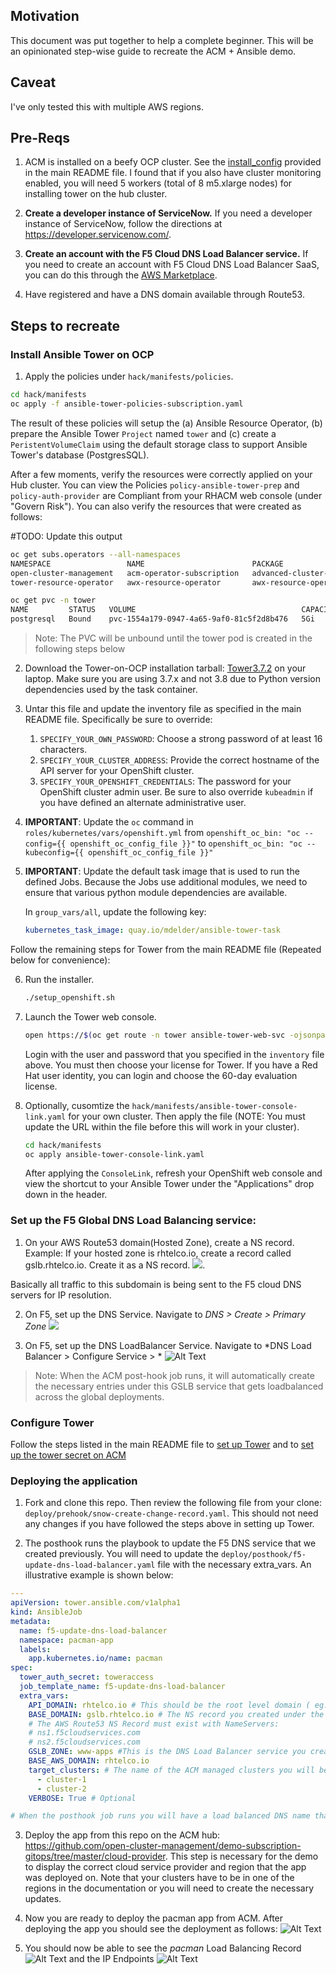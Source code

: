 ## Motivation
This document was put together to help a complete beginner. This will be an opinionated step-wise guide to recreate the ACM + Ansible demo.

## Caveat
I've only tested this with multiple AWS regions.

## Pre-Reqs

1. ACM is installed on a beefy OCP cluster. See the [install_config](https://github.com/mdelder/k8s-pacman-app#install-configyaml) provided in the main README file. I found that if you also have cluster monitoring enabled, you will need 5 workers (total of 8 m5.xlarge nodes) for installing tower on the hub cluster.

2. **Create a developer instance of ServiceNow.** If you need a developer instance of ServiceNow, follow the directions at https://developer.servicenow.com/.

3. **Create an account with the F5 Cloud DNS Load Balancer service.** If you need to create an account with F5 Cloud DNS Load Balancer SaaS, you can do this through the [AWS Marketplace](https://aws.amazon.com/marketplace/pp/F5-Networks-F5-DNS-Load-Balancer-Cloud-Service/B07W3P8HM4).

4. Have registered and have a DNS domain available through Route53.

## Steps to recreate

### Install Ansible Tower on OCP

1. Apply the policies under `hack/manifests/policies`.

  ```bash
  cd hack/manifests
  oc apply -f ansible-tower-policies-subscription.yaml
  ```

  The result of these policies will setup the (a) Ansible Resource Operator, (b) prepare the Ansible Tower `Project` named `tower` and (c) create a `PeristentVolumeClaim` using the default storage class to support Ansible Tower's database (PostgresSQL).

  After a few moments, verify the resources were correctly applied on your Hub cluster. You can view the Policies `policy-ansible-tower-prep` and `policy-auth-provider` are Compliant from your RHACM web console (under "Govern Risk"). You can also verify the resources that were created as follows:

#TODO: Update this output

  ```bash
  oc get subs.operators --all-namespaces
  NAMESPACE                 NAME                        PACKAGE                       SOURCE                CHANNEL
  open-cluster-management   acm-operator-subscription   advanced-cluster-management   acm-custom-registry   release-2.1
  tower-resource-operator   awx-resource-operator       awx-resource-operator         redhat-operators      release-0.1

  oc get pvc -n tower
  NAME         STATUS   VOLUME                                     CAPACITY   ACCESS MODES   STORAGECLASS   AGE
  postgresql   Bound    pvc-1554a179-0947-4a65-9af0-81c5f2d8b476   5Gi        RWO            gp2            3d20h
```

>Note: The PVC will be unbound until the tower pod is created in the following steps below

2. Download the Tower-on-OCP installation tarball: [Tower3.7.2](https://releases.ansible.com/ansible-tower/setup_openshift/ansible-tower-openshift-setup-3.7.2-1.tar.gz) on your laptop. Make sure you are using 3.7.x and not 3.8 due to Python version dependencies used by the task container.

3. Untar this file and update the inventory file as specified in the main README file. Specifically be sure to override:

    1. `SPECIFY_YOUR_OWN_PASSWORD`: Choose a strong password of at least 16 characters.
    2. `SPECIFY_YOUR_CLUSTER_ADDRESS`: Provide the correct hostname of the API server for your OpenShift cluster.
    3. `SPECIFY_YOUR_OPENSHIFT_CREDENTIALS`: The password for your OpenShift cluster admin user. Be sure to also override `kubeadmin` if you have defined an alternate administrative user.

4. **IMPORTANT**: Update the `oc` command in `roles/kubernetes/vars/openshift.yml` from `openshift_oc_bin: "oc --config={{ openshift_oc_config_file }}"` to `openshift_oc_bin: "oc --kubeconfig={{ openshift_oc_config_file }}"`

5. **IMPORTANT**: Update the default task image that is used to run the defined Jobs. Because the Jobs use additional modules, we need to ensure that various python module dependencies are available.

    In `group_vars/all`, update the following key:
    ```yaml
    kubernetes_task_image: quay.io/mdelder/ansible-tower-task
   ```

Follow the remaining steps for Tower from the main README file (Repeated below for convenience):

6. Run the installer.

    ```bash
    ./setup_openshift.sh
    ```

7. Launch the Tower web console.

    ```bash
    open https://$(oc get route -n tower ansible-tower-web-svc -ojsonpath='{.status.ingress[0].host}')
    ```

    Login with the user and password that you specified in the `inventory` file above. You must then choose your license for Tower. If you have a Red Hat user identity, you can login and choose the 60-day evaluation license.

8. Optionally, cusomtize the `hack/manifests/ansible-tower-console-link.yaml` for your own cluster. Then apply the file (NOTE: You must update the URL within the file before this will work in your cluster).

    ```bash
    cd hack/manifests
    oc apply ansible-tower-console-link.yaml
    ```

    After applying the `ConsoleLink`, refresh your OpenShift web console and view the shortcut to your Ansible Tower under the "Applications" drop down in the header.


### Set up the F5 Global DNS Load Balancing service:

1. On your AWS Route53 domain(Hosted Zone), create a NS record. Example: If your hosted zone is rhtelco.io, create a record called gslb.rhtelco.io. Create it as a NS record.
![](images/route53.png ).

Basically all traffic to this subdomain is being sent to the F5 cloud DNS servers for IP resolution.

2. On F5, set up the DNS Service. Navigate to *DNS > Create > Primary Zone* ![](images/F5PrimaryZone.png)

3. On F5, set up the DNS LoadBalancer Service. Navigate to *DNS Load Balancer > Configure Service > * ![Alt Text](images/F5GSLBService.png )

> Note: When the ACM post-hook job runs, it will automatically create the necessary entries under this GSLB service that gets loadbalanced across the global deployments.

### Configure Tower

Follow the steps listed in the main README file to [ set up Tower](https://github.com/RedHatTelco/k8s-pacman-app#configure-projects-for-servicenow-and-f5-cloud-dns-load-balancer) and to [set up the tower secret on ACM](https://github.com/RedHatTelco/k8s-pacman-app#configure-toweraccess-secret-and-create-ansible-tower-token)

### Deploying the application

1. Fork and clone this repo. Then review the following file from your clone: `deploy/prehook/snow-create-change-record.yaml`. This should not need any changes if you have followed the steps above in setting up Tower.

2. The posthook runs the playbook to update the F5 DNS service that we created previously. You will need to update the `deploy/posthook/f5-update-dns-load-balancer.yaml` file with the necessary extra_vars. An illustrative example is shown below:

``` yaml
---
apiVersion: tower.ansible.com/v1alpha1
kind: AnsibleJob
metadata:
  name: f5-update-dns-load-balancer
  namespace: pacman-app
  labels:
    app.kubernetes.io/name: pacman
spec:
  tower_auth_secret: toweraccess
  job_template_name: f5-update-dns-load-balancer
  extra_vars:
    API_DOMAIN: rhtelco.io # This should be the root level domain ( eg: the route53 domain rhtelco.io)
    BASE_DOMAIN: gslb.rhtelco.io # The NS record you created under the main domain (This domain is delegated to the f5 service)
    # The AWS Route53 NS Record must exist with NameServers:
    # ns1.f5cloudservices.com
    # ns2.f5cloudservices.com
    GSLB_ZONE: www-apps #This is the DNS Load Balancer service you created in F5 SaaS
    BASE_AWS_DOMAIN: rhtelco.io
    target_clusters: # The name of the ACM managed clusters you will be deploying pacman on.
      - cluster-1
      - cluster-2
    VERBOSE: True # Optional

# When the posthook job runs you will have a load balanced DNS name that looks like this: pacman.www-apps.gslb.rhtelco.io
```

3. Deploy the app from this repo on the ACM hub: https://github.com/open-cluster-management/demo-subscription-gitops/tree/master/cloud-provider. This step is necessary for the demo to display the correct cloud service provider and region that the app was deployed on. Note that your clusters have to be in one of the regions in the documentation or you will need to create the necessary updates.

4. Now you are ready to deploy the pacman app from ACM. After deploying the app you should see the deployment as follows: ![Alt Text](images/pacman.png )

5. You should now be able to see the *pacman* Load Balancing Record ![Alt Text](images/f5LBR.png ) and the IP Endpoints ![Alt Text](images/f5IP.png )
